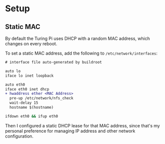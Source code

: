 # Setup

## Static MAC

By default the Turing Pi uses DHCP with a random MAC address, which changes on every reboot.

To set a static MAC address, add the following to `/etc/network/interfaces`:

```diff
# interface file auto-generated by buildroot

auto lo
iface lo inet loopback

auto eth0
iface eth0 inet dhcp
+ hwaddress ether <MAC Address>
  pre-up /etc/network/nfs_check
  wait-delay 15
  hostname $(hostname)
```

```sh
ifdown eth0 && ifup eth0
```

Then I configured a static DHCP lease for that MAC address, since that's my personal preference for managing IP address and other network configuration.
